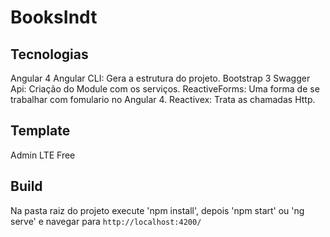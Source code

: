 # BooksIndt

## Tecnologias
Angular 4
Angular CLI: Gera a estrutura do projeto.
Bootstrap 3
Swagger Api: Criação do Module com os serviços.
ReactiveForms: Uma forma de se trabalhar com fomulario no Angular 4.
Reactivex: Trata as chamadas Http.

## Template
Admin LTE Free

## Build
Na pasta raiz do projeto execute 'npm install', depois 'npm start' ou 'ng serve' e navegar para `http://localhost:4200/`